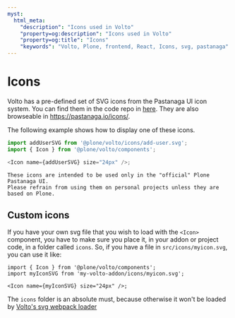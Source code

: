 ```yaml
---
myst:
  html_meta:
    "description": "Icons used in Volto"
    "property=og:description": "Icons used in Volto"
    "property=og:title": "Icons"
    "keywords": "Volto, Plone, frontend, React, Icons, svg, pastanaga"
---
```


# Icons

Volto has a pre-defined set of SVG icons from the Pastanaga UI icon system. You can find them in the code repo in [here](https://github.com/plone/volto/tree/main/packages/volto/src/icons). They are also browseable in https://pastanaga.io/icons/.

The following example shows how to display one of these icons.

```js
import addUserSVG from '@plone/volto/icons/add-user.svg';
import { Icon } from '@plone/volto/components';

<Icon name={addUserSVG} size="24px" />;
```

```{note}
These icons are intended to be used only in the "official" Plone Pastanaga UI.
Please refrain from using them on personal projects unless they are based on Plone.
```

## Custom icons

If you have your own svg file that you wish to load with the `<Icon>`
component, you have to make sure you place it, in your addon or project code,
in a folder called `icons`. So, if you have a file in `src/icons/myicon.svg`,
you can use it like:

```
import { Icon } from '@plone/volto/components';
import myIconSVG from 'my-volto-addon/icons/myicon.svg';

<Icon name={myIconSVG} size="24px" />;
```

The `icons` folder is an absolute must, because otherwise it won't be loaded by
[Volto's svg webpack loader](https://github.com/plone/volto/blob/5eb332829956dbf0505283b176008c9364ccf2f9/webpack-plugins/webpack-svg-plugin.js#L10)
